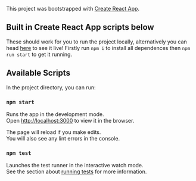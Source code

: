 This project was bootstrapped with [Create React App](https://github.com/facebook/create-react-app).

## Built in Create React App scripts below
These should work for you to run the project locally, alternatively you can head [here](https://amelialaundy.github.io/github-stars/) to see it live!
Firstly run `npm i` to install all dependences then `npm run start` to get it running.

## Available Scripts

In the project directory, you can run:

### `npm start`

Runs the app in the development mode.<br>
Open [http://localhost:3000](http://localhost:3000) to view it in the browser.

The page will reload if you make edits.<br>
You will also see any lint errors in the console.

### `npm test`

Launches the test runner in the interactive watch mode.<br>
See the section about [running tests](https://facebook.github.io/create-react-app/docs/running-tests) for more information.


